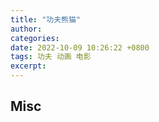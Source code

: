 ```yaml
---
title: "功夫熊猫"
author: 
categories: 
date: 2022-10-09 10:26:22 +0800
tags: 功夫 动画 电影
excerpt: 
---
```












## Misc



